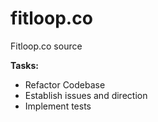 # fitloop.co
Fitloop.co source

**Tasks:**
- Refactor Codebase
- Establish issues and direction
- Implement tests
